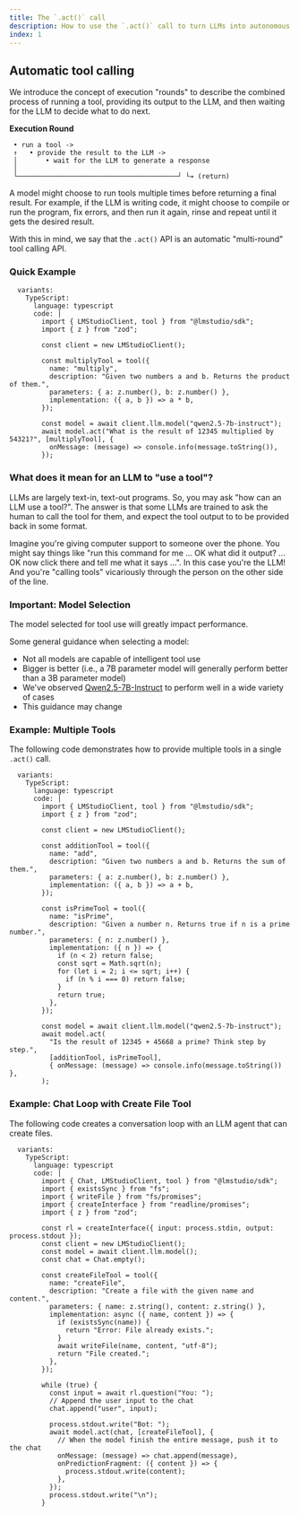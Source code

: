 ```yaml
---
title: The `.act()` call
description: How to use the `.act()` call to turn LLMs into autonomous agents that can perform tasks on your local machine.
index: 1
---
```


## Automatic tool calling

We introduce the concept of execution "rounds" to describe the combined process of running a tool, providing its output to the LLM, and then waiting for the LLM to decide what to do next.

**Execution Round**

```
 • run a tool ->
 ↑   • provide the result to the LLM ->
 │       • wait for the LLM to generate a response
 │
 └────────────────────────────────────────┘ └➔ (return)
```

A model might choose to run tools multiple times before returning a final result. For example, if the LLM is writing code, it might choose to compile or run the program, fix errors, and then run it again, rinse and repeat until it gets the desired result.

With this in mind, we say that the `.act()` API is an automatic "multi-round" tool calling API.


### Quick Example

```lms_code_snippet
  variants:
    TypeScript:
      language: typescript
      code: |
        import { LMStudioClient, tool } from "@lmstudio/sdk";
        import { z } from "zod";

        const client = new LMStudioClient();

        const multiplyTool = tool({
          name: "multiply",
          description: "Given two numbers a and b. Returns the product of them.",
          parameters: { a: z.number(), b: z.number() },
          implementation: ({ a, b }) => a * b,
        });

        const model = await client.llm.model("qwen2.5-7b-instruct");
        await model.act("What is the result of 12345 multiplied by 54321?", [multiplyTool], {
          onMessage: (message) => console.info(message.toString()),
        });
```

### What does it mean for an LLM to "use a tool"?

LLMs are largely text-in, text-out programs. So, you may ask "how can an LLM use a tool?". The answer is that some LLMs are trained to ask the human to call the tool for them, and expect the tool output to to be provided back in some format.

Imagine you're giving computer support to someone over the phone. You might say things like "run this command for me ... OK what did it output? ... OK now click there and tell me what it says ...". In this case you're the LLM! And you're "calling tools" vicariously through the person on the other side of the line.


### Important: Model Selection

The model selected for tool use will greatly impact performance.

Some general guidance when selecting a model:

- Not all models are capable of intelligent tool use
- Bigger is better (i.e., a 7B parameter model will generally perform better than a 3B parameter model)
- We've observed [Qwen2.5-7B-Instruct](https://model.lmstudio.ai/download/lmstudio-community/Qwen2.5-7B-Instruct-GGUF) to perform well in a wide variety of cases
- This guidance may change

### Example: Multiple Tools

The following code demonstrates how to provide multiple tools in a single `.act()` call.

```lms_code_snippet
  variants:
    TypeScript:
      language: typescript
      code: |
        import { LMStudioClient, tool } from "@lmstudio/sdk";
        import { z } from "zod";

        const client = new LMStudioClient();

        const additionTool = tool({
          name: "add",
          description: "Given two numbers a and b. Returns the sum of them.",
          parameters: { a: z.number(), b: z.number() },
          implementation: ({ a, b }) => a + b,
        });

        const isPrimeTool = tool({
          name: "isPrime",
          description: "Given a number n. Returns true if n is a prime number.",
          parameters: { n: z.number() },
          implementation: ({ n }) => {
            if (n < 2) return false;
            const sqrt = Math.sqrt(n);
            for (let i = 2; i <= sqrt; i++) {
              if (n % i === 0) return false;
            }
            return true;
          },
        });

        const model = await client.llm.model("qwen2.5-7b-instruct");
        await model.act(
          "Is the result of 12345 + 45668 a prime? Think step by step.",
          [additionTool, isPrimeTool],
          { onMessage: (message) => console.info(message.toString()) },
        );
```

### Example: Chat Loop with Create File Tool

The following code creates a conversation loop with an LLM agent that can create files.

```lms_code_snippet
  variants:
    TypeScript:
      language: typescript
      code: |
        import { Chat, LMStudioClient, tool } from "@lmstudio/sdk";
        import { existsSync } from "fs";
        import { writeFile } from "fs/promises";
        import { createInterface } from "readline/promises";
        import { z } from "zod";

        const rl = createInterface({ input: process.stdin, output: process.stdout });
        const client = new LMStudioClient();
        const model = await client.llm.model();
        const chat = Chat.empty();

        const createFileTool = tool({
          name: "createFile",
          description: "Create a file with the given name and content.",
          parameters: { name: z.string(), content: z.string() },
          implementation: async ({ name, content }) => {
            if (existsSync(name)) {
              return "Error: File already exists.";
            }
            await writeFile(name, content, "utf-8");
            return "File created.";
          },
        });

        while (true) {
          const input = await rl.question("You: ");
          // Append the user input to the chat
          chat.append("user", input);

          process.stdout.write("Bot: ");
          await model.act(chat, [createFileTool], {
            // When the model finish the entire message, push it to the chat
            onMessage: (message) => chat.append(message),
            onPredictionFragment: ({ content }) => {
              process.stdout.write(content);
            },
          });
          process.stdout.write("\n");
        }
```
